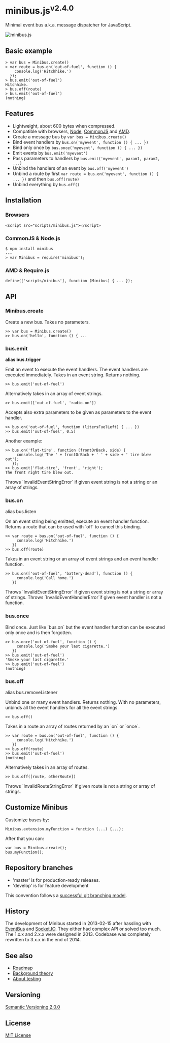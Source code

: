 # minibus.js<sup>v2.4.0</sup>

Minimal event bus a.k.a. message dispatcher for JavaScript.

![minibus.js](../master/doc/img/minibus.png?raw=true)



## Basic example

    > var bus = Minibus.create()
    > var route = bus.on('out-of-fuel', function () {
        console.log('Hitchhike.')
      });
    > bus.emit('out-of-fuel')
    Hitchhike.
    > bus.off(route)
    > bus.emit('out-of-fuel')
    (nothing)



## Features

- Lightweight, about 600 bytes when compressed.
- Compatible with browsers, [Node](http://nodejs.org/), [CommonJS](http://wiki.commonjs.org/wiki/CommonJS) and [AMD](https://github.com/amdjs/amdjs-api/wiki/AMD).
- Create a message bus by `var bus = Minibus.create()`
- Bind event handlers by `bus.on('myevent', function () { ... })`
- Bind only once by `bus.once('myevent', function () { ... })`
- Emit events by `bus.emit('myevent')`
- Pass parameters to handlers by `bus.emit('myevent', param1, param2, ...)`
- Unbind the handlers of an event by `bus.off('myevent')`
- Unbind a route by first `var route = bus.on('myevent', function () { ... })` and then `bus.off(route)`
- Unbind everything by `bus.off()`



## Installation

### Browsers

    <script src="scripts/minibus.js"></script>

### CommonJS & Node.js

    $ npm install minibus
    ---
    > var Minibus = require('minibus');

### AMD & Require.js

    define(['scripts/minibus'], function (Minibus) { ... });



## API

### Minibus.create

Create a new bus. Takes no parameters.

    >> var bus = Minibus.create()
    >> bus.on('hello', function () { ...



### bus.emit

__alias bus.**trigger**__

Emit an event to execute the event handlers. The event handlers are executed immediately. Takes in an event string. Returns nothing.

    >> bus.emit('out-of-fuel')

Alternatively takes in an array of event strings.

    >> bus.emit(['out-of-fuel', 'radio-on'])

Accepts also extra parameters to be given as parameters to the event handler.

    >> bus.on('out-of-fuel', function (litersFuelLeft) { ... })
    >> bus.emit('out-of-fuel', 0.5)

Another example:

    >> bus.on('flat-tire', function (frontOrBack, side) {
         console.log('The ' + frontOrBack + ' ' + side + ' tire blew out');
       });
    >> bus.emit('flat-tire', 'front', 'right');
    The front right tire blew out.

Throws ´InvalidEventStringError´ if given event string is not a string or an array of strings.



### bus.on

alias bus.listen

On an event string being emitted, execute an event handler function. Returns a route that can be used with ´off´ to cancel this binding.

    >> var route = bus.on('out-of-fuel', function () {
         console.log('Hitchhike.')
       })
    >> bus.off(route)

Takes in an event string or an array of event strings and an event handler function.

    >> bus.on(['out-of-fuel', 'battery-dead'], function () {
         console.log('Call home.')
       })

Throws ´InvalidEventStringError´ if given event string is not a string or array of strings. Throws ´InvalidEventHandlerError´if given event handler is not a function.



### bus.once

Bind once. Just like ´bus.on´ but the event handler function can be executed only once and is then forgotten.

    >> bus.once('out-of-fuel', function () {
         console.log('Smoke your last cigarette.')
       })
    >> bus.emit('out-of-fuel')
    'Smoke your last cigarette.'
    >> bus.emit('out-of-fuel')
    (nothing)



### bus.off

alias bus.removeListener

Unbind one or many event handlers. Returns nothing. With no parameters, unbinds all the event handlers for all the event strings.

    >> bus.off()

Takes in a route an array of routes returned by an ´on´ or ´once´.

    >> var route = bus.on('out-of-fuel', function () {
         console.log('Hitchhike.')
       })
    >> bus.off(route)
    >> bus.emit('out-of-fuel')
    (nothing)

Alternatively takes in an array of routes.

    >> bus.off([route, otherRoute])

Throws ´InvalidRouteStringError´ if given route is not a string or array of strings.



## Customize Minibus

Customize buses by:

    Minibus.extension.myFunction = function (...) {...};

After that you can:

    var bus = Minibus.create();
    bus.myFunction();



## Repository branches

- 'master' is for production-ready releases.
- 'develop' is for feature development

This convention follows a [successful git branching model](http://nvie.com/posts/a-successful-git-branching-model/).



## History

The development of Minibus started in 2013-02-15 after hassling with [EventBus](https://github.com/krasimir/EventBus) and [Socket.IO](http://socket.io/). They either had complex API or solved too much. The 1.x.x and 2.x.x were designed in 2013. Codebase was completely rewritten to 3.x.x in the end of 2014.



## See also

- [Roadmap](doc/roadmap.md)
- [Background theory](doc/theory.md)
- [About testing](doc/testing.md)



## Versioning

[Semantic Versioning 2.0.0](http://semver.org/)



## License

[MIT License](../blob/master/LICENSE)
